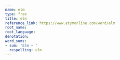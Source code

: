 ```yaml
---
name: elm
type: free
title: elm
reference_link: https://www.etymonline.com/word/elm
root_name: 
root_language: 
denotation: 
word_sums:
- sum: 'Elm + '
  respelling: elm
---
```

